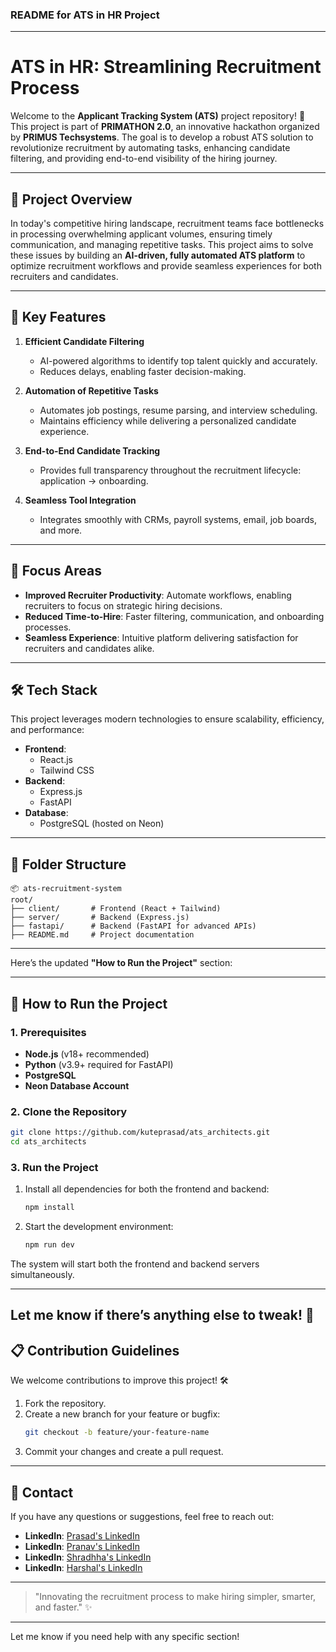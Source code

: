 ### **README for ATS in HR Project**  
---

# **ATS in HR: Streamlining Recruitment Process**

Welcome to the **Applicant Tracking System (ATS)** project repository! 🚀  
This project is part of **PRIMATHON 2.0**, an innovative hackathon organized by **PRIMUS Techsystems**. The goal is to develop a robust ATS solution to revolutionize recruitment by automating tasks, enhancing candidate filtering, and providing end-to-end visibility of the hiring journey.

---

## **🚀 Project Overview**
In today's competitive hiring landscape, recruitment teams face bottlenecks in processing overwhelming applicant volumes, ensuring timely communication, and managing repetitive tasks. This project aims to solve these issues by building an **AI-driven, fully automated ATS platform** to optimize recruitment workflows and provide seamless experiences for both recruiters and candidates.

---

## **🌟 Key Features**
1. **Efficient Candidate Filtering**  
   - AI-powered algorithms to identify top talent quickly and accurately.
   - Reduces delays, enabling faster decision-making.

2. **Automation of Repetitive Tasks**  
   - Automates job postings, resume parsing, and interview scheduling.  
   - Maintains efficiency while delivering a personalized candidate experience.

3. **End-to-End Candidate Tracking**  
   - Provides full transparency throughout the recruitment lifecycle: application → onboarding.

4. **Seamless Tool Integration**  
   - Integrates smoothly with CRMs, payroll systems, email, job boards, and more.

---

## **🎯 Focus Areas**
- **Improved Recruiter Productivity**: Automate workflows, enabling recruiters to focus on strategic hiring decisions.
- **Reduced Time-to-Hire**: Faster filtering, communication, and onboarding processes.
- **Seamless Experience**: Intuitive platform delivering satisfaction for recruiters and candidates alike.

---

## **🛠️ Tech Stack**
This project leverages modern technologies to ensure scalability, efficiency, and performance:
- **Frontend**:  
  - React.js  
  - Tailwind CSS  
- **Backend**:  
  - Express.js  
  - FastAPI  
- **Database**:  
  - PostgreSQL (hosted on Neon)  

---

## **📂 Folder Structure**
```
📦 ats-recruitment-system
root/
├── client/       # Frontend (React + Tailwind)
├── server/       # Backend (Express.js)
├── fastapi/      # Backend (FastAPI for advanced APIs)
├── README.md     # Project documentation

```
---

Here’s the updated **"How to Run the Project"** section:  

----

## **🚀 How to Run the Project**
### **1. Prerequisites**
- **Node.js** (v18+ recommended)  
- **Python** (v3.9+ required for FastAPI)  
- **PostgreSQL**  
- **Neon Database Account**  

### **2. Clone the Repository**
```bash
git clone https://github.com/kuteprasad/ats_architects.git
cd ats_architects
```

### **3. Run the Project**
1. Install all dependencies for both the frontend and backend:
   ```bash
   npm install
   ```
2. Start the development environment:
   ```bash
   npm run dev
   ```

The system will start both the frontend and backend servers simultaneously.  

---

Let me know if there’s anything else to tweak! 🚀
---

## **📋 Contribution Guidelines**
We welcome contributions to improve this project! 🛠️  
1. Fork the repository.  
2. Create a new branch for your feature or bugfix:
   ```bash
   git checkout -b feature/your-feature-name
   ```
3. Commit your changes and create a pull request.  

---

## **📧 Contact**
If you have any questions or suggestions, feel free to reach out:    
- **LinkedIn**: [Prasad's LinkedIn](https://www.linkedin.com/in/kuteprasad)
- **LinkedIn**: [Pranav's LinkedIn](www.linkedin.com/in/pranavlondhe)
- **LinkedIn**: [Shradhha's LinkedIn](www.linkedin.com/in/shraddha-mali21)
- **LinkedIn**: [Harshal's LinkedIn](https://www.linkedin.com/in/harshal-nalawade-81056625b/)

---

> "Innovating the recruitment process to make hiring simpler, smarter, and faster." ✨

---

Let me know if you need help with any specific section!
